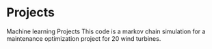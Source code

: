 # Projects
Machine learning Projects
This code is a markov chain simulation for a maintenance optimization project for 20 wind turbines.
